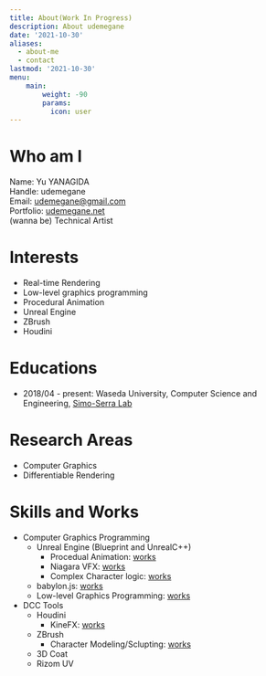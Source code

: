```yaml
---
title: About(Work In Progress)
description: About udemegane
date: '2021-10-30'
aliases:
  - about-me
  - contact
lastmod: '2021-10-30'
menu:
    main: 
        weight: -90
        params:
          icon: user
---
```


# Who am I

Name: Yu YANAGIDA\
Handle: udemegane\
Email: udemegane@gmail.com\
Portfolio: [udemegane.net](https://udemegane.net)\
(wanna be) Technical Artist

# Interests

- Real-time Rendering
- Low-level graphics programming
- Procedural Animation
- Unreal Engine
- ZBrush
- Houdini

# Educations

- 2018/04 - present: Waseda University, Computer Science and Engineering,
  [Simo-Serra Lab](https://esslab.jp)

# Research Areas

- Computer Graphics
- Differentiable Rendering

# Skills and Works

- Computer Graphics Programming
  - Unreal Engine (Blueprint and UnrealC++)
    - Procedual Animation: [works]()
    - Niagara VFX: [works]()
    - Complex Character logic: [works]()
  - babylon.js: [works]()
  - Low-level Graphics Programming: [works]()
- DCC Tools
  - Houdini
    - KineFX: [works]()
  - ZBrush
    - Character Modeling/Sclupting: [works]()
  - 3D Coat
  - Rizom UV
